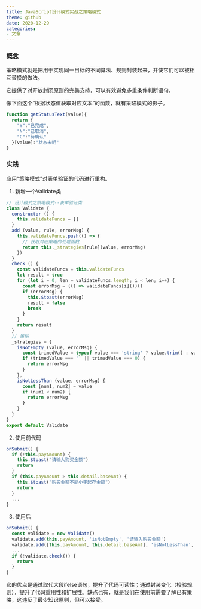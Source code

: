 ```yaml
---
title: JavaScript设计模式实战之策略模式
theme: github
date: 2020-12-29
categories: 
- 文章
---
```

### 概念

策略模式就是把用于实现同一目标的不同算法、规则封装起来，并使它们可以被相互替换的做法。

它提供了对开放封闭原则的完美支持，可以有效避免多重条件判断语句。

像下面这个“根据状态值获取对应文本”的函数，就有策略模式的影子。

``` js
function getStatusText(value){
  return {
    "Y":"已完成",
    "N":"已取消",
    "C":"待确认"
  }[value]:"状态未明"
}
```

### 实践

应用“策略模式”对表单验证的代码进行重构。

1. 新增一个Validate类

``` js
// 设计模式之策略模式--表单验证类
class Validate {
  constructor () {
    this.validateFuncs = []
  }
  add (value, rule, errorMsg) {
    this.validateFuncs.push(() => {
      // 获取对应策略的处理函数
      return this._strategies[rule](value, errorMsg)
    })
  }
  check () {
    const validateFuncs = this.validateFuncs
    let result = true
    for (let i = 0, len = validateFuncs.length; i < len; i++) {
      const errorMsg = (() => validateFuncs[i]())()
      if (errorMsg) {
        this.$toast(errorMsg)
        result = false
        break
      }
    }
    return result
  }
  // 策略
  _strategies = {
    isNotEmpty (value, errorMsg) {
      const trimedValue = typeof value === 'string' ? value.trim() : value
      if (trimedValue === '' || trimedValue === 0) {
        return errorMsg
      }
    },
    isNotLessThan (value, errorMsg) {
      const [num1, num2] = value
      if (num1 < num2) {
        return errorMsg
      }
    }
  }
}
export default Validate
```

2. 使用前代码

``` js
onSubmit() {
  if (!this.payAmount) {
    this.$toast("请输入购买金额")
    return
  }
  if (this.payAmount > this.detail.baseAmt) {
    this.$toast("购买金额不能小于起存金额")
    return
  }
  ...
}
```

3. 使用后

``` js
onSubmit() {
  const validate = new Validate()
  validate.add(this.payAmount, 'isNotEmpty', '请输入购买金额')
  validate.add([this.payAmount, this.detail.baseAmt], 'isNotLessThan', '购买金额不能小于起存金额')
  ...
  if (!validate.check()) {
    return
  }
}
```

它的优点是通过取代大段ifelse语句，提升了代码可读性；通过封装变化（校验规则），提升了代码重用性和扩展性。缺点也有，就是我们在使用前需要了解已有策略，这违反了最少知识原则，但可以接受。